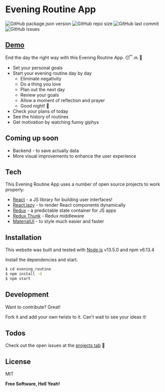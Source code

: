 # Evening Routine App
![GitHub package.json version](https://img.shields.io/github/package-json/v/cscheffauer/evening_routine)
![GitHub repo size](https://img.shields.io/github/repo-size/cscheffauer/evening_routine)
![GitHub last commit](https://img.shields.io/github/last-commit/cscheffauer/evening_routine)
![GitHub issues](https://img.shields.io/github/issues-raw/cscheffauer/evening_routine)

## [Demo](https://cscheffauer.github.io/eveningroutine)

 End the day the right way with this Evening Routine App. 😴 🔜 🛌

  - Set your personal goals
  - Start your evening routine day by day
    - Eliminate negativity
    - Do a thing you love
    - Plan out the next day
    - Review your goals
    - Allow a moment of reflection and prayer
    - Good night! 🌛
  - Check your plans of today
  - See the history of routines
  - Get motivation by watching funny giphys

## Coming up soon

  - Backend - to save actually data
  - More visual improvements to enhance the user experience




## Tech

This Evening Routine App uses a number of open source projects to work properly:

* [React] - a JS library for building user interfaces!
* [React.lazy] - to render React components dynamically
* [Redux] - a predictable state container for JS apps
* [Redux Thunk] - Redux middleware
* [MaterialUI] - to style much easier and faster



## Installation

This website was built and tested with [Node.js](https://nodejs.org/) v13.5.0 and npm v6.13.4 

Install the dependencies and start.

```sh
$ cd evening_routine
$ npm install -d
$ npm start
```

## Development

Want to contribute? Great!

Fork it and add your own twists to it. Can't wait to see your ideas 🤓


## Todos

Check out the open issues at the [projects tab](https://github.com/cscheffauer/evening_routine/projects) 📝


License
----

MIT


**Free Software, Hell Yeah!**

[//]: # (These are reference links used in the body of this note and get stripped out when the markdown processor does its job. There is no need to format nicely because it shouldn't be seen. Thanks SO - http://stackoverflow.com/questions/4823468/store-comments-in-markdown-syntax)


   [MaterialUI]: <https://material-ui.com/>
   [swapi.co]: <https://swapi.co>
   [git-repo-url]: <https://github.com/joemccann/dillinger.git>
   [Redux Thunk]: <https://github.com/reduxjs/redux-thunk>
   [React.lazy]: <https://reactjs.org/docs/code-splitting.html#reactlazy>
   [React]: <https://reactjs.org/>
   [Redux]: <https://redux.js.org/>

   
